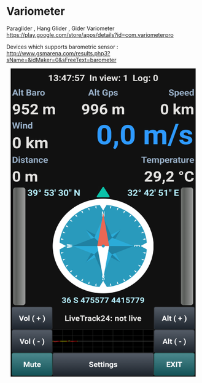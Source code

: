 # Variometer
Paraglider ,  Hang Glider , Gider Variometer <br/>
https://play.google.com/store/apps/details?id=com.variometerpro

Devices which supports barometric sensor :<br/>
http://www.gsmarena.com/results.php3?sName=&idMaker=0&sFreeText=barometer<br/>

<p align="center"><a href="https://github.com/takyonxxx/Variometer/blob/master/variometer.png">
		<img src="https://github.com/takyonxxx/Variometer/blob/master/variometer.png" 
		name="variometer" width="480" height="800" align="bottom" border="1"></a></p>
